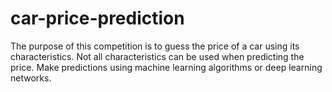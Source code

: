 # car-price-prediction
The purpose of this competition is to guess the price of a car using its characteristics. Not all characteristics can be used when predicting the price. Make predictions using machine learning algorithms or deep learning networks.
